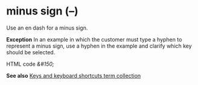 # minus sign (–)

Use an en dash for a minus sign.

**Exception** In
an example in which the customer must type a hyphen to represent a
minus sign, use a hyphen in the example and clarify which key
should be selected.

HTML code *&\#150;*

**See also** [Keys and keyboard shortcuts term collection](https://worldready.cloudapp.net/StyleGuide/minus%20sign%20\(-\))
